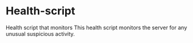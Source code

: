 # Health-script
Health script that monitors 
This health script monitors the server for any unusual suspicious activity.

